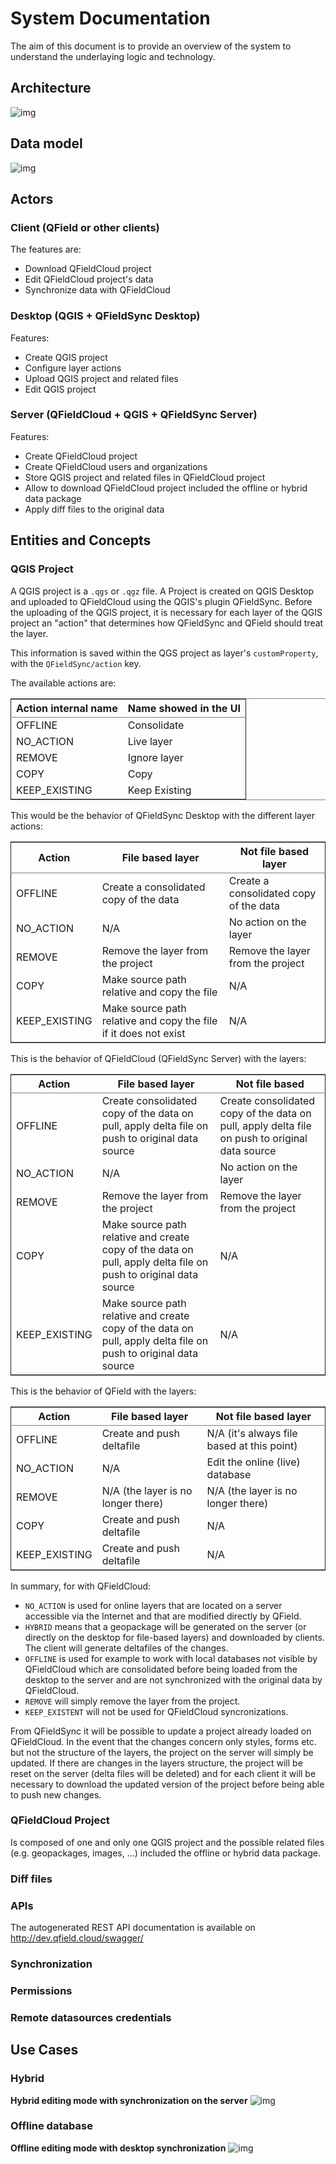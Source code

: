 # System Documentation 

The aim of this document is to provide an overview of the system to
understand the underlaying logic and technology.


## Architecture

![img](../assets/images/architecture.png)


## Data model

![img](../assets/images/db_model.png)


## Actors


### Client (QField or other clients)

The features are:

-   Download QFieldCloud project
-   Edit QFieldCloud project's data
-   Synchronize data with QFieldCloud


### Desktop (QGIS + QFieldSync Desktop)

Features:

-   Create QGIS project
-   Configure layer actions
-   Upload QGIS project and related files
-   Edit QGIS project


### Server (QFieldCloud + QGIS + QFieldSync Server)

Features:

-   Create QFieldCloud project
-   Create QFieldCloud users and organizations
-   Store QGIS project and related files in QFieldCloud project
-   Allow to download QFieldCloud project included the offline or
    hybrid data package
-   Apply diff files to the original data


## Entities and Concepts


### QGIS Project

A QGIS project is a `.qgs` or `.qgz` file. A Project is created on
QGIS Desktop and uploaded to QFieldCloud using the QGIS's plugin
QFieldSync. Before the uploading of the QGIS project, it is
necessary for each layer of the QGIS project an "action" that
determines how QFieldSync and QField should treat the layer.

This information is saved within the QGS project as layer's
`customProperty`, with the `QFieldSync/action` key.

The available actions are:

<table border="2" cellspacing="0" cellpadding="6" rules="groups" frame="hsides">


<colgroup>
<col  class="org-left" />

<col  class="org-left" />
</colgroup>
<thead>
<tr>
<th scope="col" class="org-left">Action internal name</th>
<th scope="col" class="org-left">Name showed in the UI</th>
</tr>
</thead>

<tbody>
<tr>
<td class="org-left">OFFLINE</td>
<td class="org-left">Consolidate</td>
</tr>


<tr>
<td class="org-left">NO_ACTION</td>
<td class="org-left">Live layer</td>
</tr>


<tr>
<td class="org-left">REMOVE</td>
<td class="org-left">Ignore layer</td>
</tr>


<tr>
<td class="org-left">COPY</td>
<td class="org-left">Copy</td>
</tr>


<tr>
<td class="org-left">KEEP_EXISTING</td>
<td class="org-left">Keep Existing</td>
</tr>
</tbody>
</table>

This would be the behavior of QFieldSync Desktop with the different
layer actions:

<table border="2" cellspacing="0" cellpadding="6" rules="groups" frame="hsides">


<colgroup>
<col  class="org-left" />

<col  class="org-left" />

<col  class="org-left" />
</colgroup>
<thead>
<tr>
<th scope="col" class="org-left">Action</th>
<th scope="col" class="org-left">File based layer</th>
<th scope="col" class="org-left">Not file based layer</th>
</tr>
</thead>

<tbody>
<tr>
<td class="org-left">OFFLINE</td>
<td class="org-left">Create a consolidated copy of the data</td>
<td class="org-left">Create a consolidated copy of the data</td>
</tr>


<tr>
<td class="org-left">NO_ACTION</td>
<td class="org-left">N/A</td>
<td class="org-left">No action on the layer</td>
</tr>


<tr>
<td class="org-left">REMOVE</td>
<td class="org-left">Remove the layer from the project</td>
<td class="org-left">Remove the layer from the project</td>
</tr>


<tr>
<td class="org-left">COPY</td>
<td class="org-left">Make source path relative and copy the file</td>
<td class="org-left">N/A</td>
</tr>


<tr>
<td class="org-left">KEEP_EXISTING</td>
<td class="org-left">Make source path relative and copy the file if it does not exist</td>
<td class="org-left">N/A</td>
</tr>
</tbody>
</table>

This is the behavior of QFieldCloud (QFieldSync Server) with the
layers:

<table border="2" cellspacing="0" cellpadding="6" rules="groups" frame="hsides">


<colgroup>
<col  class="org-left" />

<col  class="org-left" />

<col  class="org-left" />
</colgroup>
<thead>
<tr>
<th scope="col" class="org-left">Action</th>
<th scope="col" class="org-left">File based layer</th>
<th scope="col" class="org-left">Not file based</th>
</tr>
</thead>

<tbody>
<tr>
<td class="org-left">OFFLINE</td>
<td class="org-left">Create consolidated copy of the data on pull, apply delta file on push to original data source</td>
<td class="org-left">Create consolidated copy of the data on pull, apply delta file on push to original data source</td>
</tr>


<tr>
<td class="org-left">NO_ACTION</td>
<td class="org-left">N/A</td>
<td class="org-left">No action on the layer</td>
</tr>


<tr>
<td class="org-left">REMOVE</td>
<td class="org-left">Remove the layer from the project</td>
<td class="org-left">Remove the layer from the project</td>
</tr>


<tr>
<td class="org-left">COPY</td>
<td class="org-left">Make source path relative and create copy of the data on pull, apply delta file on push to original data source</td>
<td class="org-left">N/A</td>
</tr>


<tr>
<td class="org-left">KEEP_EXISTING</td>
<td class="org-left">Make source path relative and create copy of the data on pull, apply delta file on push to original data source</td>
<td class="org-left">N/A</td>
</tr>
</tbody>
</table>

This is the behavior of QField with the layers:

<table border="2" cellspacing="0" cellpadding="6" rules="groups" frame="hsides">


<colgroup>
<col  class="org-left" />

<col  class="org-left" />

<col  class="org-left" />
</colgroup>
<thead>
<tr>
<th scope="col" class="org-left">Action</th>
<th scope="col" class="org-left">File based layer</th>
<th scope="col" class="org-left">Not file based layer</th>
</tr>
</thead>

<tbody>
<tr>
<td class="org-left">OFFLINE</td>
<td class="org-left">Create and push deltafile</td>
<td class="org-left">N/A (it's always file based at this point)</td>
</tr>


<tr>
<td class="org-left">NO_ACTION</td>
<td class="org-left">N/A</td>
<td class="org-left">Edit the online (live) database</td>
</tr>


<tr>
<td class="org-left">REMOVE</td>
<td class="org-left">N/A (the layer is no longer there)</td>
<td class="org-left">N/A (the layer is no longer there)</td>
</tr>


<tr>
<td class="org-left">COPY</td>
<td class="org-left">Create and push deltafile</td>
<td class="org-left">N/A</td>
</tr>


<tr>
<td class="org-left">KEEP_EXISTING</td>
<td class="org-left">Create and push deltafile</td>
<td class="org-left">N/A</td>
</tr>
</tbody>
</table>

In summary, for with QFieldCloud:

-   `NO_ACTION` is used for online layers that are located on a server
    accessible via the Internet and that are modified directly by
    QField.
-   `HYBRID` means that a geopackage will be generated on the
    server (or directly on the desktop for file-based layers) and
    downloaded by clients. The client will generate deltafiles of
    the changes.
-   `OFFLINE` is used for example to work with local databases not
    visible by QFieldCloud which are consolidated before being
    loaded from the desktop to the server and are not synchronized
    with the original data by QFieldCloud.
-   `REMOVE` will simply remove the layer from the project.
-   `KEEP_EXISTENT` will not be used for QFieldCloud syncronizations.

From QFieldSync it will be possible to update a project already
loaded on QFieldCloud. In the event that the changes concern only
styles, forms etc. but not the structure of the layers, the
project on the server will simply be updated.
If there are changes in the layers structure, the project will be
reset on the server (delta files will be deleted) and for each
client it will be necessary to download the updated version of the
project before being able to push new changes.


### QFieldCloud Project

Is composed of one and only one QGIS project and the possible
related files (e.g. geopackages, images, &#x2026;) included the offline
or hybrid data package.


### Diff files


### APIs

The autogenerated REST API documentation is available on <http://dev.qfield.cloud/swagger/>


### Synchronization


### Permissions


### Remote datasources credentials


## Use Cases


### Hybrid

**Hybrid editing mode with synchronization on the server**
![img](../assets/images/hybrid-schema.png)

### Offline database

**Offline editing mode with desktop synchronization**
![img](../assets/images/offline-schema.png)
